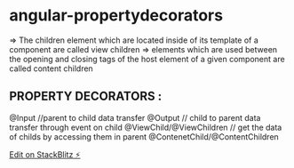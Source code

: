 # angular-propertydecorators
=> The children element which are located inside of its template of a component are called view children 
=> elements which are used between the opening and closing tags of the host element of a given component are called content children

PROPERTY DECORATORS :
----------------------
@Input //parent to child data transfer
@Output // child to parent data transfer through event on child
@ViewChild/@ViewChildren // get the data of childs by accessing them in parent
@ContenetChild/@ContentChildren

[Edit on StackBlitz ⚡️](https://stackblitz.com/edit/angular-propertydecorators)